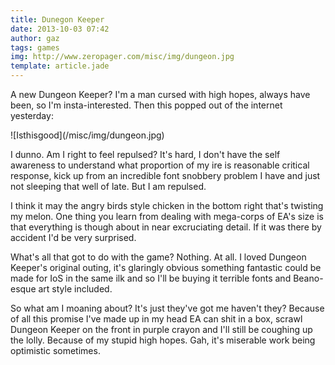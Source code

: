 ```yaml
---
title: Dunegon Keeper
date: 2013-10-03 07:42
author: gaz
tags: games
img: http://www.zeropager.com/misc/img/dungeon.jpg
template: article.jade
---
```

A new Dungeon Keeper? I'm a man cursed with high hopes, always have been, so I'm insta-interested. Then this popped out of the internet yesterday:

<div class='middle'>
![Isthisgood](/misc/img/dungeon.jpg)
</div>

I dunno. Am I right to feel repulsed? It's hard, I don't have the self awareness to understand what proportion of my ire is reasonable critical response,  kick up from an incredible font snobbery problem I have and just not sleeping that well of late. But I am repulsed.

I think it may the angry birds style chicken in the bottom right that's twisting my melon. One thing you learn from dealing with mega-corps of EA's size is that everything is though about in near excruciating detail. If it was there by accident I'd be very surprised.

What's all that got to do with the game? Nothing. At all. I loved Dungeon Keeper's original outing, it's glaringly obvious something fantastic could be made for IoS in the same ilk and so I'll be buying it terrible fonts and Beano-esque art style included.

So what am I moaning about? It's just they've got me haven't they? Because of all this promise I've made up in my head EA can shit in a box, scrawl Dungeon Keeper on the front in purple crayon and I'll still be coughing up the lolly. Because of my stupid high hopes. Gah, it's miserable work being optimistic sometimes.

